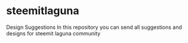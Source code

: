 # steemitlaguna
Design Suggestions
In this repository you can send all suggestions and designs for steemit laguna community
